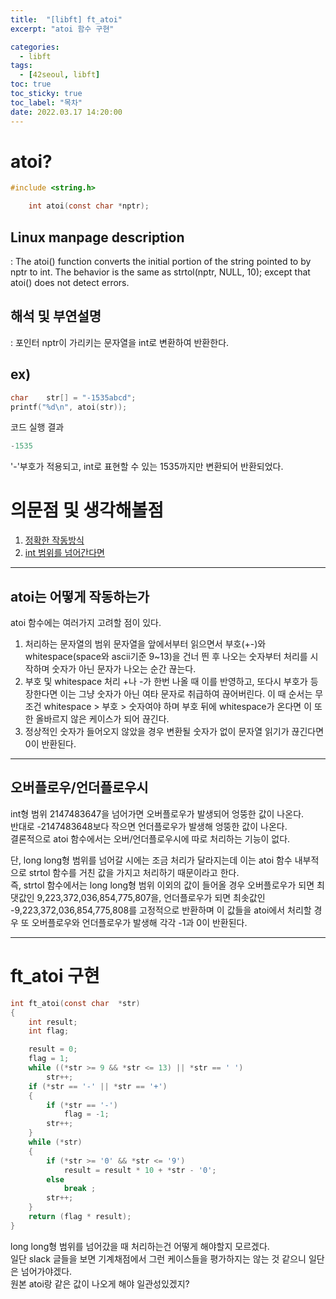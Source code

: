 ```yaml
---
title:  "[libft] ft_atoi"
excerpt: "atoi 함수 구현"

categories:
  - libft
tags:
  - [42seoul, libft]
toc: true
toc_sticky: true
toc_label: "목차"
date: 2022.03.17 14:20:00
---
```


# atoi?

```c
#include <string.h>

    int atoi(const char *nptr);
```

## Linux manpage description    
:  The atoi() function converts the initial portion of the string pointed to by nptr to int. 
The behavior is the same as strtol(nptr, NULL, 10); except that atoi() does not detect errors.    

## 해석 및 부연설명    
: 포인터 nptr이 가리키는 문자열을 int로 변환하여 반환한다.    

## ex)    
```c
char	str[] = "-1535abcd";
printf("%d\n", atoi(str));
```
코드 실행 결과
```c
-1535
```
'-'부호가 적용되고, int로 표현할 수 있는 1535까지만 변환되어 반환되었다.    

# 의문점 및 생각해볼점    
1. [정확한 작동방식](#atoi는-어떻게-작동하는가)
2. [int 범위를 넘어간다면](#오버플로우언더플로우시)

***

## atoi는 어떻게 작동하는가
atoi 함수에는 여러가지 고려할 점이 있다.
1. 처리하는 문자열의 범위
문자열을 앞에서부터 읽으면서 부호(+-)와 whitespace(space와 ascii기준 9~13)을 건너 띈 후 나오는 숫자부터 처리를 시작하며 숫자가 아닌 문자가 나오는 순간 끊는다.    
2. 부호 및 whitespace 처리
+나 -가 한번 나올 때 이를 반영하고, 또다시 부호가 등장한다면 이는 그냥 숫자가 아닌 여타 문자로 취급하여 끊어버린다. 
이 때 순서는 무조건 whitespace > 부호 > 숫자여야 하며 부호 뒤에 whitespace가 온다면 이 또한 올바르지 않은 케이스가 되어 끊긴다.    
3. 정상적인 숫자가 들어오지 않았을 경우
변환될 숫자가 없이 문자열 읽기가 끊긴다면 0이 반환된다.

***

## 오버플로우/언더플로우시
int형 범위 2147483647을 넘어가면 오버플로우가 발생되어 엉뚱한 값이 나온다.    
반대로 -2147483648보다 작으면 언더플로우가 발생해 엉뚱한 값이 나온다.    
결론적으로 atoi 함수에서는 오버/언더플로우시에 따로 처리하는 기능이 없다.  

단, long long형 범위를 넘어갈 시에는 조금 처리가 달라지는데 이는 atoi 함수 내부적으로 strtol 함수를 거친 값을 가지고 처리하기 때문이라고 한다.    
즉, strtol 함수에서는 long long형 범위 이외의 값이 들어올 경우 오버플로우가 되면 최댓값인 9,223,372,036,854,775,807을, 언더플로우가 되면 최솟값인 -9,223,372,036,854,775,808를 고정적으로 반환하며 이 값들을 atoi에서 처리할 경우 또 오버플로우와 언더플로우가 발생해 각각 -1과 0이 반환된다.    

***

# ft_atoi 구현

```c
int	ft_atoi(const char	*str)
{
	int	result;
	int	flag;

	result = 0;
	flag = 1;
	while ((*str >= 9 && *str <= 13) || *str == ' ')
		str++;
	if (*str == '-' || *str == '+')
	{
		if (*str == '-')
			flag = -1;
		str++;
	}
	while (*str)
	{
		if (*str >= '0' && *str <= '9')
			result = result * 10 + *str - '0';
		else
			break ;
		str++;
	}
	return (flag * result);
}

```
long long형 범위를 넘어갔을 때 처리하는건 어떻게 해야할지 모르겠다.    
일단 slack 글들을 보면 기계채점에서 그런 케이스들을 평가하지는 않는 것 같으니 일단은 넘어가야겠다.    
원본 atoi랑 같은 값이 나오게 해야 일관성있겠지?
